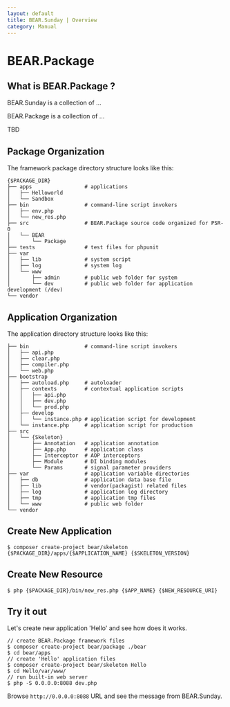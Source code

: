 ```yaml
---
layout: default
title: BEAR.Sunday | Overview
category: Manual
---
```


# BEAR.Package

## What is BEAR.Package ?

BEAR.Sunday is a collection of ...

BEAR.Package is a collection of ...

TBD

## Package Organization

The framework package directory structure looks like this:

```
{$PACKAGE_DIR}
├── apps                 # applications
│   ├── Helloworld
│   └── Sandbox
├── bin                  # command-line script invokers
│   ├── env.php
│   └── new_res.php
├── src                  # BEAR.Package source code organized for PSR-0
│   └── BEAR
│       └── Package
├── tests                # test files for phpunit
├── var
│   ├── lib              # system script
│   ├── log              # system log
│   └── www
│       ├── admin        # public web folder for system
│       └── dev          # public web folder for application development (/dev)
└── vendor
```

## Application Organization

The application directory structure looks like this:

```
├── bin                  # command-line script invokers
│   ├── api.php
│   ├── clear.php
│   ├── compiler.php
│   └── web.php
├── bootstrap
│   ├── autoload.php     # autoloader
│   ├── contexts         # contextual application scripts
│   │   ├── api.php
│   │   ├── dev.php
│   │   └── prod.php
│   ├── develop
│   │   └── instance.php # application script for development
│   └── instance.php     # application script for production
├── src
│   └── {Skeleton}
│       ├── Annotation   # application annotation
│       ├── App.php      # application class
│       ├── Interceptor  # AOP interceptors
│       ├── Module       # DI binding modules
│       └── Params       # signal parameter providers
├── var                  # application variable directories
│   ├── db               # application data base file
│   ├── lib              # vendor(packagist) related files
│   ├── log              # application log directory
│   ├── tmp              # application tmp files
│   └── www              # public web folder
└── vendor
```

## Create New Application

```
$ composer create-project bear/skeleton {$PACKAGE_DIR}/apps/{$APPLICATION_NAME} {$SKELETON_VERSION}
```

## Create New Resource

```
$ php {$PACKAGE_DIR}/bin/new_res.php {$APP_NAME} {$NEW_RESOURCE_URI}
```
## Try it out

Let's create new application 'Hello' and see how does it works.

```
// create BEAR.Package framework files
$ composer create-project bear/package ./bear
$ cd bear/apps
// create 'Hello' application files
$ composer create-project bear/skeleton Hello
$ cd Hello/var/www/
// run built-in web server
$ php -S 0.0.0.0:8088 dev.php
```

Browse `http://0.0.0.0:8088` URL and see the message from BEAR.Sunday.